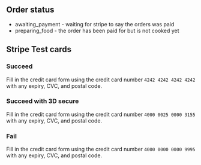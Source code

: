 ## Order status
 - awaiting_payment - waiting for stripe to say the orders was paid
 - preparing_food - the order has been paid for but is not cooked yet

## Stripe Test cards

### Succeed
Fill in the credit card form using the credit card number `4242 4242 4242 4242` with any expiry, CVC, and postal code.

### Succeed with 3D secure
Fill in the credit card form using the credit card number `4000 0025 0000 3155` with any expiry, CVC, and postal code.

### Fail
Fill in the credit card form using the credit card number `4000 0000 0000 9995` with any expiry, CVC, and postal code.
